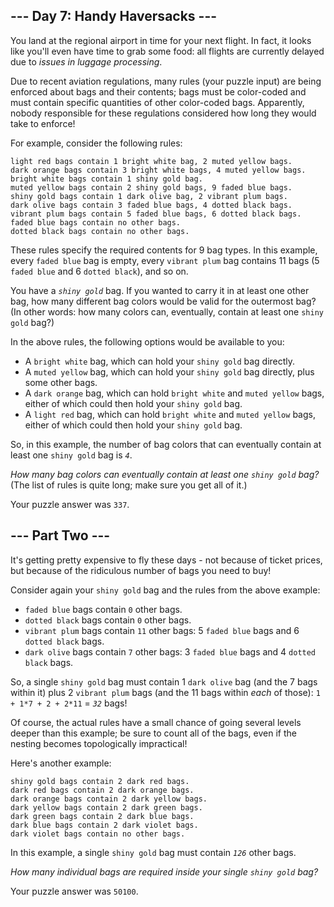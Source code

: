 <article class="day-desc"><h2>--- Day 7: Handy Haversacks ---</h2><p>You land at the regional airport in time for your next flight. In fact, it looks like you'll even have time to grab some food: all flights are currently delayed due to <em>issues in luggage processing</em>.</p>
<p>Due to recent aviation regulations, many rules (your puzzle input) are being enforced about bags and their contents; bags must be color-coded and must contain specific quantities of other color-coded bags. Apparently, nobody responsible for these regulations considered how long they would take to enforce!</p>
<p>For example, consider the following rules:</p>
<pre><code>light red bags contain 1 bright white bag, 2 muted yellow bags.
dark orange bags contain 3 bright white bags, 4 muted yellow bags.
bright white bags contain 1 shiny gold bag.
muted yellow bags contain 2 shiny gold bags, 9 faded blue bags.
shiny gold bags contain 1 dark olive bag, 2 vibrant plum bags.
dark olive bags contain 3 faded blue bags, 4 dotted black bags.
vibrant plum bags contain 5 faded blue bags, 6 dotted black bags.
faded blue bags contain no other bags.
dotted black bags contain no other bags.
</code></pre>
<p>These rules specify the required contents for 9 bag types. In this example, every <code>faded blue</code> bag is empty, every <code>vibrant plum</code> bag contains 11 bags (5 <code>faded blue</code> and 6 <code>dotted black</code>), and so on.</p>
<p>You have a <code><em>shiny gold</em></code> bag. If you wanted to carry it in at least one other bag, how many different bag colors would be valid for the outermost bag? (In other words: how many colors can, eventually, contain at least one <code>shiny gold</code> bag?)</p>
<p>In the above rules, the following options would be available to you:</p>
<ul>
<li>A <code>bright white</code> bag, which can hold your <code>shiny gold</code> bag directly.</li>
<li>A <code>muted yellow</code> bag, which can hold your <code>shiny gold</code> bag directly, plus some other bags.</li>
<li>A <code>dark orange</code> bag, which can hold <code>bright white</code> and <code>muted yellow</code> bags, either of which could then hold your <code>shiny gold</code> bag.</li>
<li>A <code>light red</code> bag, which can hold <code>bright white</code> and <code>muted yellow</code> bags, either of which could then hold your <code>shiny gold</code> bag.</li>
</ul>
<p>So, in this example, the number of bag colors that can eventually contain at least one <code>shiny gold</code> bag is <code><em>4</em></code>.</p>
<p><em>How many bag colors can eventually contain at least one <code>shiny gold</code> bag?</em> (The list of rules is quite long; make sure you get all of it.)</p>
</article>
<p>Your puzzle answer was <code>337</code>.</p>
<article class="day-desc"><h2 id="part2">--- Part Two ---</h2><p>It's getting pretty expensive to fly these days - not because of ticket prices, but because of the ridiculous number of bags you need to buy!</p>
<p>Consider again your <code>shiny gold</code> bag and the rules from the above example:</p>
<ul>
<li><code>faded blue</code> bags contain <code>0</code> other bags.</li>
<li><code>dotted black</code> bags contain <code>0</code> other bags.</li>
<li><code>vibrant plum</code> bags contain <code>11</code> other bags: 5 <code>faded blue</code> bags and 6 <code>dotted black</code> bags.</li>
<li><code>dark olive</code> bags contain <code>7</code> other bags: 3 <code>faded blue</code> bags and 4 <code>dotted black</code> bags.</li>
</ul>
<p>So, a single <code>shiny gold</code> bag must contain 1 <code>dark olive</code> bag (and the 7 bags within it) plus 2 <code>vibrant plum</code> bags (and the 11 bags within <em>each</em> of those): <code>1 + 1*7 + 2 + 2*11</code> = <code><em>32</em></code> bags!</p>
<p>Of course, the actual rules have a <span title="100%">small</span> chance of going several levels deeper than this example; be sure to count all of the bags, even if the nesting becomes topologically impractical!</p>
<p>Here's another example:</p>
<pre><code>shiny gold bags contain 2 dark red bags.
dark red bags contain 2 dark orange bags.
dark orange bags contain 2 dark yellow bags.
dark yellow bags contain 2 dark green bags.
dark green bags contain 2 dark blue bags.
dark blue bags contain 2 dark violet bags.
dark violet bags contain no other bags.
</code></pre>
<p>In this example, a single <code>shiny gold</code> bag must contain <code><em>126</em></code> other bags.</p>
<p><em>How many individual bags are required inside your single <code>shiny gold</code> bag?</em></p>
</article>
<p>Your puzzle answer was <code>50100</code>.</p>

